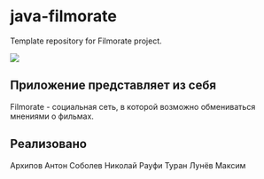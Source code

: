 # java-filmorate
Template repository for Filmorate project.

<picture>
    <source media="(prefers-color-scheme: dark)" srcset="src/main/resources/DB.png">
    <img src="src/main/resources/DB.png">
</picture>

## Приложение представляет из себя
Filmorate - социальная сеть, в которой возможно обмениваться мнениями о фильмах.

## Реализовано
Архипов Антон
Соболев Николай
Рауфи Туран
Лунёв Максим